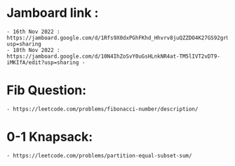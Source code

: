 # Jamboard link :

    - 16th Nov 2022 : https://jamboard.google.com/d/1Rfs9X0dxPGhFKhd_Hhvrv8juQZZDO4K27GS92grUbkw/edit?usp=sharing
    - 18th Nov 2022 : https://jamboard.google.com/d/10N4IhZoSvY0uGsHLnkNR4at-TM5lIVT2vDT9-iMKIfA/edit?usp=sharing -

# Fib Question:

    - https://leetcode.com/problems/fibonacci-number/description/

# 0-1 Knapsack:

    - https://leetcode.com/problems/partition-equal-subset-sum/
